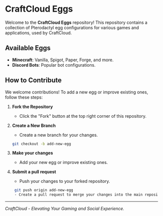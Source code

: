 # CraftCloud Eggs

Welcome to the **CraftCloud Eggs** repository! This repository contains a collection of Pterodactyl egg configurations for various games and applications, used by CraftCloud.

## Available Eggs

- **Minecraft**: Vanilla, Spigot, Paper, Forge, and more.
- **Discord Bots**: Popular bot configurations.

## How to Contribute

We welcome contributions! To add a new egg or improve existing ones, follow these steps:

1. **Fork the Repository**
   - Click the "Fork" button at the top right corner of this repository.

2. **Create a New Branch**
   - Create a new branch for your changes.
   ```sh
   git checkout -b add-new-egg
3. **Make your changes**
   - Add your new egg or improve existing ones.
4. **Submit a pull request**
    - Push your changes to your forked repository.
   ```sh
    git push origin add-new-egg
    - Create a pull request to merge your changes into the main repository.
---
*CraftCloud - Elevating Your Gaming and Social Experience.*
